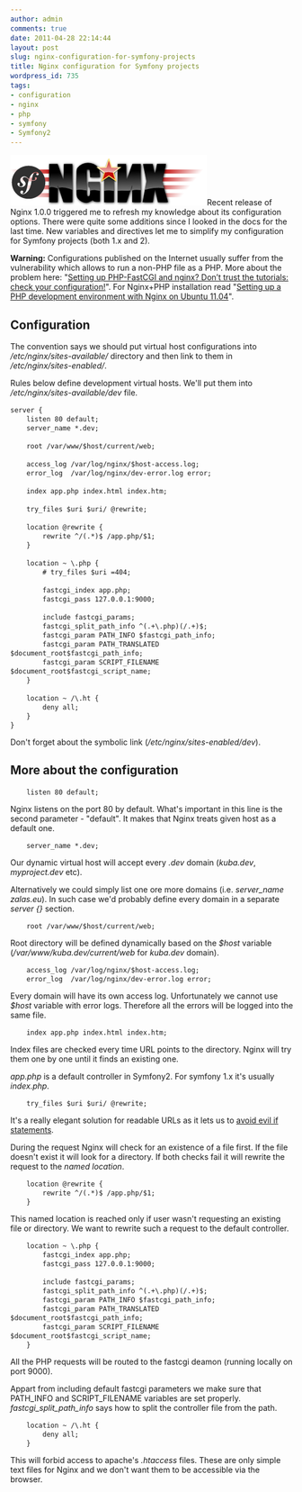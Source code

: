 ```yaml
---
author: admin
comments: true
date: 2011-04-28 22:14:44
layout: post
slug: nginx-configuration-for-symfony-projects
title: Nginx configuration for Symfony projects
wordpress_id: 735
tags:
- configuration
- nginx
- php
- symfony
- Symfony2
---
```


![](/uploads/wp/2011/04/nginx-symfony.png)Recent release of Nginx 1.0.0 triggered me to refresh my knowledge about its configuration options. There were quite some additions since I looked in the docs for the last time. New variables and directives let me to simplify my configuration for Symfony projects (both 1.x and 2).

**Warning:** Configurations published on the Internet usually suffer from the vulnerability which allows to run a non-PHP file as a PHP. More about the problem here: "[Setting up PHP-FastCGI and nginx? Don’t trust the tutorials: check your configuration!](https://nealpoole.com/blog/2011/04/setting-up-php-fastcgi-and-nginx-dont-trust-the-tutorials-check-your-configuration/)". For Nginx+PHP installation read "[Setting up a PHP development environment with Nginx on Ubuntu 11.04](http://www.zalas.eu/setting-up-a-php-development-environment-with-nginx-on-ubuntu-1104)".


## Configuration


The convention says we should put virtual host configurations into _/etc/nginx/sites-available/_ directory and then link to them in _/etc/nginx/sites-enabled/_.

Rules below define development virtual hosts. We'll put them into _/etc/nginx/sites-available/dev_ file.

    
    server {
        listen 80 default;
        server_name *.dev;
    
        root /var/www/$host/current/web;
    
        access_log /var/log/nginx/$host-access.log;
        error_log  /var/log/nginx/dev-error.log error;
    
        index app.php index.html index.htm;
    
        try_files $uri $uri/ @rewrite;
    
        location @rewrite {
            rewrite ^/(.*)$ /app.php/$1;
        }   
    
        location ~ \.php {
            # try_files $uri =404;
    
            fastcgi_index app.php;
            fastcgi_pass 127.0.0.1:9000;
    
            include fastcgi_params;
            fastcgi_split_path_info ^(.+\.php)(/.+)$;
            fastcgi_param PATH_INFO $fastcgi_path_info;
            fastcgi_param PATH_TRANSLATED $document_root$fastcgi_path_info;
            fastcgi_param SCRIPT_FILENAME $document_root$fastcgi_script_name;
        }
    
        location ~ /\.ht {
            deny all;
        }
    }


Don't forget about the symbolic link (_/etc/nginx/sites-enabled/dev_).


## More about the configuration



    
        listen 80 default;


Nginx listens on the port 80 by default. What's important in this line is the second parameter - "default". It makes that Nginx treats given host as a default one.

    
        server_name *.dev;


Our dynamic virtual host will accept every _.dev_ domain (_kuba.dev_, _myproject.dev_ etc).

Alternatively we could simply list one ore more domains (i.e. _server_name zalas.eu_). In such case we'd probably define every domain in a separate _server {}_ section.

    
        root /var/www/$host/current/web;


Root directory will be defined dynamically based on the _$host_ variable (_/var/www/kuba.dev/current/web_ for _kuba.dev_ domain).

    
        access_log /var/log/nginx/$host-access.log;
        error_log  /var/log/nginx/dev-error.log error;


Every domain will have its own access log. Unfortunately we cannot use _$host_ variable with error logs. Therefore all the errors will be logged into the same file.

    
        index app.php index.html index.htm;


Index files are checked every time URL points to the directory. Nginx will try them one by one until it finds an existing one.

_app.php_ is a default controller in Symfony2. For symfony 1.x it's usually _index.php_.

    
        try_files $uri $uri/ @rewrite;


It's a really elegant solution for readable URLs as it lets us to [avoid evil if statements](http://wiki.nginx.org/IfIsEvil).

During the request Nginx will check for an existence of a file first. If the file doesn't exist it will look for a directory. If both checks fail it will rewrite the request to the _named location_.

    
        location @rewrite {
            rewrite ^/(.*)$ /app.php/$1;
        }


This named location is reached only if user wasn't requesting an existing file or directory. We want to rewrite such a request to the default controller.

    
        location ~ \.php {
            fastcgi_index app.php;
            fastcgi_pass 127.0.0.1:9000;
    
            include fastcgi_params;
            fastcgi_split_path_info ^(.+\.php)(/.+)$;
            fastcgi_param PATH_INFO $fastcgi_path_info;
            fastcgi_param PATH_TRANSLATED $document_root$fastcgi_path_info;
            fastcgi_param SCRIPT_FILENAME $document_root$fastcgi_script_name;
        }


All the PHP requests will be routed to the fastcgi deamon (running locally on port 9000).

Appart from including default fastcgi parameters we make sure that PATH_INFO and SCRIPT_FILENAME variables are set properly. _fastcgi_split_path_info_ says how to split the controller file from the path.

    
        location ~ /\.ht {
            deny all;
        }


This will forbid access to apache's _.htaccess_ files. These are only simple text files for Nginx and we don't want them to be accessible via the browser.


